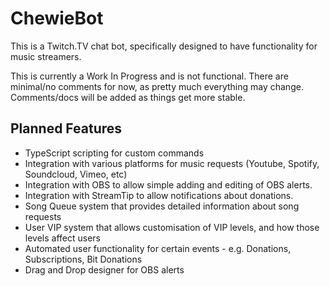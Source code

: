 # ChewieBot

This is a Twitch.TV chat bot, specifically designed to have functionality for music streamers.

This is currently a Work In Progress and is not functional.
There are minimal/no comments for now, as pretty much everything may change. Comments/docs will be added as things get more stable.

## Planned Features

- TypeScript scripting for custom commands
- Integration with various platforms for music requests (Youtube, Spotify, Soundcloud, Vimeo, etc)
- Integration with OBS to allow simple adding and editing of OBS alerts.
- Integration with StreamTip to allow notifications about donations.
- Song Queue system that provides detailed information about song requests
- User VIP system that allows customisation of VIP levels, and how those levels affect users
- Automated user functionality for certain events - e.g. Donations, Subscriptions, Bit Donations
- Drag and Drop designer for OBS alerts